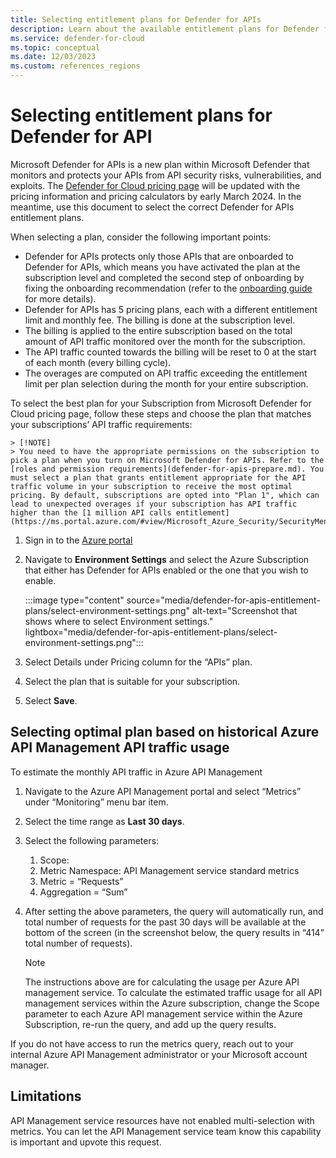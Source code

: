 ```yaml
---
title: Selecting entitlement plans for Defender for APIs
description: Learn about the available entitlement plans for Defender for APIs deployment in Microsoft Defender for Cloud
ms.service: defender-for-cloud
ms.topic: conceptual
ms.date: 12/03/2023
ms.custom: references_regions
---
```

# Selecting entitlement plans for Defender for API

Microsoft Defender for APIs is a new plan within Microsoft Defender that monitors and protects your APIs from API security risks, vulnerabilities, and exploits. The [Defender for Cloud pricing page](https://azure.microsoft.com/pricing/details/defender-for-cloud/) will be updated with the pricing information and pricing calculators by early March 2024. In the meantime, use this document to select the correct Defender for APIs entitlement plans. 

When selecting a plan, consider the following important points:

- Defender for APIs protects only those APIs that are onboarded to Defender for APIs, which means you have activated the plan at the subscription level and completed the second step of onboarding by fixing the onboarding recommendation (refer to the [onboarding guide](defender-for-apis-deploy.md#enable-the-defender-for-apis-plan) for more details).
- Defender for APIs has 5 pricing plans, each with a different entitlement limit and monthly fee. The billing is done at the subscription level.  
- The billing is applied to the entire subscription based on the total amount of API traffic monitored over the month for the subscription. 
- The API traffic counted towards the billing will be reset to 0 at the start of each month (every billing cycle). 
- The overages are computed on API traffic exceeding the entitlement limit per plan selection during the month for your entire subscription.

To select the best plan for your Subscription from Microsoft Defender for Cloud pricing page, follow these steps and choose the plan that matches your subscriptions’ API traffic requirements:  

    > [!NOTE]
    > You need to have the appropriate permissions on the subscription to pick a plan when you turn on Microsoft Defender for APIs. Refer to the [roles and permission requirements](defender-for-apis-prepare.md). You must select a plan that grants entitlement appropriate for the API traffic volume in your subscription to receive the most optimal pricing. By default, subscriptions are opted into "Plan 1", which can lead to unexpected overages if your subscription has API traffic higher than the [1 million API calls entitlement](https://ms.portal.azure.com/#view/Microsoft_Azure_Security/SecurityMenuBlade/~/18).

1. Sign in to the [Azure portal](https://portal.azure.com)
1. Navigate to **Environment Settings** and select the Azure Subscription that either has Defender for APIs enabled or the one that you wish to enable.

    :::image type="content" source="media/defender-for-apis-entitlement-plans/select-environment-settings.png" alt-text="Screenshot that shows where to select Environment settings." lightbox="media/defender-for-apis-entitlement-plans/select-environment-settings.png":::
   
1. Select Details under Pricing column for the “APIs” plan. 
1. Select the plan that is suitable for your subscription. 
1. Select **Save**. 

## Selecting optimal plan based on historical Azure API Management API traffic usage 

To estimate the monthly API traffic in Azure API Management 

1. Navigate to the Azure API Management portal and select “Metrics” under “Monitoring” menu bar item.  

1. Select the time range as **Last 30 days**.
1. Select the following parameters:

    1. Scope: <Azure API Management Service Name> 
    1. Metric Namespace: API Management service standard metrics 
    1. Metric = “Requests”
    1. Aggregation = “Sum” 
    
1. After setting the above parameters, the query will automatically run, and total number of requests for the past 30 days will be available at the bottom of the screen (in the screenshot below, the query results in “414” total number of requests).

    > [!NOTE]
    > The instructions above are for calculating the usage per Azure API management service. To calculate the estimated traffic usage for all API management services within the Azure subscription, change the Scope parameter to each Azure API management service within the Azure Subscription, re-run the query, and add up the query results. 

If you do not have access to run the metrics query, reach out to your internal Azure API Management administrator or your Microsoft account manager.  

## Limitations

API Management service resources have not enabled multi-selection with metrics. You can let the API Management service team know this capability is important and upvote this request.   
